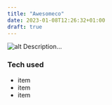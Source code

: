 ```yaml
---
title: "Awesomeco"
date: 2023-01-08T12:26:32+01:00
draft: true
---
```


![alt](//via.placeholder.com/640x150)
Description...

### Tech used
* item
* item
* item
